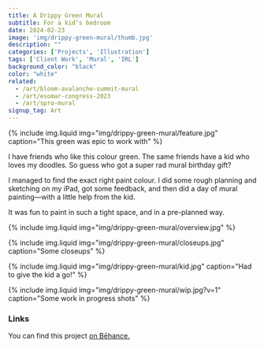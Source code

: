 ```yaml
---
title: A Drippy Green Mural
subtitle: For a kid’s bedroom
date: 2024-02-23
image: 'img/drippy-green-mural/thumb.jpg'
description: ""
categories: ['Projects', 'Illustration']
tags: ['Client Work', 'Mural', 'IRL']
background_color: "black"
color: "white"
related:
  - /art/bloom-avalanche-summit-mural
  - /art/esomar-congress-2023
  - /art/spro-mural
signup_tag: Art
---
```

{% include img.liquid img="img/drippy-green-mural/feature.jpg" caption="This green was epic to work with" %}

I have friends who like this colour green. The same friends have a kid who loves my doodles. So guess who got a super rad mural birthday gift?

I managed to find the exact right paint colour. I did some rough planning and sketching on my iPad, got some feedback, and then did a day of mural painting—with a little help from the kid.

It was fun to paint in such a tight space, and in a pre-planned way.

{% include img.liquid img="img/drippy-green-mural/overview.jpg" %}

{% include img.liquid img="img/drippy-green-mural/closeups.jpg" caption="Some closeups" %}

{% include img.liquid img="img/drippy-green-mural/kid.jpg" caption="Had to give the kid a go!" %}

{% include img.liquid img="img/drippy-green-mural/wip.jpg?v=1" caption="Some work in progress shots" %}


### Links
You can find this project [on Bēhance.]()